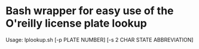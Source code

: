 # Bash wrapper for easy use of the O'reilly license plate lookup
Usage: lplookup.sh [-p PLATE NUMBER] [-s 2 CHAR STATE ABBREVIATION]
